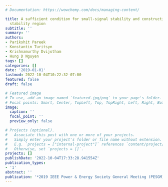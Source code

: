 ```yaml
---
# Documentation: https://wowchemy.com/docs/managing-content/

title: A sufficient condition for small-signal stability and construction of robust
  stability region
subtitle: ''
summary: ''
authors:
- Parikshit Pareek
- Konstantin Turitsyn
- Krishnamurthy Dvijotham
- Hung D Nguyen
tags: []
categories: []
date: '2019-01-01'
lastmod: 2022-10-04T10:22:32-07:00
featured: false
draft: false

# Featured image
# To use, add an image named `featured.jpg/png` to your page's folder.
# Focal points: Smart, Center, TopLeft, Top, TopRight, Left, Right, BottomLeft, Bottom, BottomRight.
image:
  caption: ''
  focal_point: ''
  preview_only: false

# Projects (optional).
#   Associate this post with one or more of your projects.
#   Simply enter your project's folder or file name without extension.
#   E.g. `projects = ["internal-project"]` references `content/project/deep-learning/index.md`.
#   Otherwise, set `projects = []`.
projects: []
publishDate: '2022-10-04T17:33:28.941554Z'
publication_types:
- '1'
abstract: ''
publication: '*2019 IEEE Power & Energy Society General Meeting (PESGM)*'
---
```

